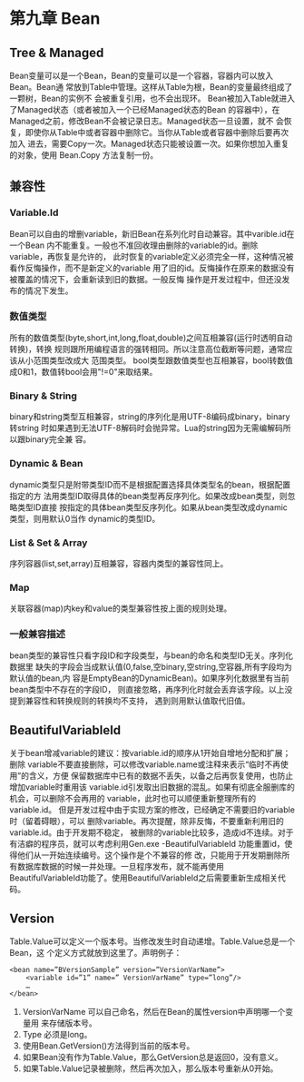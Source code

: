 # 第九章 Bean

## Tree & Managed
Bean变量可以是一个Bean，Bean的变量可以是一个容器，容器内可以放入Bean。Bean通
常放到Table中管理。这样从Table为根，Bean的变量最终组成了一颗树，Bean的实例不
会被重复引用，也不会出现环。
Bean被加入Table就进入了Managed状态（或者被加入一个已经Managed状态的Bean
的容器中），在Managed之前，修改Bean不会被记录日志。Managed状态一旦设置，就不
会恢复，即使你从Table中或者容器中删除它。当你从Table或者容器中删除后要再次加入
进去，需要Copy一次。Managed状态只能被设置一次。如果你想加入重复的对象，使用
Bean.Copy 方法复制一份。
## 兼容性
### Variable.Id
Bean可以自由的增删variable，新旧Bean在系列化时自动兼容。其中varible.id在一个Bean
内不能重复。一般也不准回收理由删除的variable的id。删除variable，再恢复是允许的，
此时恢复的variable定义必须完全一样，这种情况被看作反悔操作，而不是新定义的variable
用了旧的id。反悔操作在原来的数据没有被覆盖的情况下，会重新读到旧的数据。一般反悔
操作是开发过程中，但还没发布的情况下发生。
### 数值类型
所有的数值类型(byte,short,int,long,float,double)之间互相兼容(运行时透明自动转换)，转换
规则跟所用编程语言的强转相同。所以注意高位截断等问题，通常应该从小范围类型改成大
范围类型。
bool类型跟数值类型也互相兼容，bool转数值成0和1，数值转bool会用"!=0"来取结果。
### Binary &amp; String
binary和string类型互相兼容，string的序列化是用UTF-8编码成binary，binary转string
时如果遇到无法UTF-8解码时会抛异常。Lua的string因为无需编解码所以跟binary完全兼
容。
### Dynamic & Bean
dynamic类型只是附带类型ID而不是根据配置选择具体类型名的bean，根据配置指定的方
法用类型ID取得具体的bean类型再反序列化。如果改成bean类型，则忽略类型ID直接
按指定的具体bean类型反序列化。如果从bean类型改成dynamic类型，则用默认0当作
dynamic的类型ID。
### List &amp; Set &amp; Array
序列容器(list,set,array)互相兼容，容器内类型的兼容性同上。
### Map
关联容器(map)内key和value的类型兼容性按上面的规则处理。
### 一般兼容描述
bean类型的兼容性只看字段ID和字段类型，与bean的命名和类型ID无关。序列化数据里
缺失的字段会当成默认值(0,false,空binary,空string,空容器,所有字段均为默认值的bean,内
容是EmptyBean的DynamicBean)。如果序列化数据里有当前bean类型中不存在的字段ID，
则直接忽略，再序列化时就会丢弃该字段。以上没提到兼容性和转换规则的转换均不支持，
遇到则用默认值取代旧值。
## BeautifulVariableId
关于bean增减variable的建议：按variable.id的顺序从1开始自增地分配和扩展；删除
variable不要直接删除，可以修改variable.name或注释来表示“临时不再使用”的含义，方便
保留数据库中已有的数据不丢失，以备之后再恢复使用，也防止增加variable时重用该
variable.id引发取出旧数据的混乱。如果有彻底全服删库的机会，可以删除不会再用的
variable，此时也可以顺便重新整理所有的variable.id。
但是开发过程中由于实现方案的修改，已经确定不需要旧的variable时（留着碍眼），可以
删除variable。再次提醒，除非反悔，不要重新利用旧的variable.id。由于开发期不稳定，
被删除的variable比较多，造成id不连续。对于有洁癖的程序员，就可以考虑利用Gen.exe
-BeautifulVariableId 功能重置id，使得他们从一开始连续编号。这个操作是个不兼容的修
改，只能用于开发期删除所有数据库数据的时候一并处理。一旦程序发布，就不能再使用
BeautifulVariableId功能了。使用BeautifulVariableId之后需要重新生成相关代码。
## Version
Table.Value可以定义一个版本号。当修改发生时自动递增。Table.Value总是一个Bean，这
个定义方式就放到这里了。声明例子：
```
<bean name=”BVersionSample” version=”VersionVarName”>
	<variable id=”1” name=” VersionVarName” type=”long”/>
	…
</bean>
```
1.	VersionVarName 可以自己命名，然后在Bean的属性version中声明哪一个变量用
来存储版本号。
2.	Type 必须是long。
3.	使用Bean.GetVersion()方法得到当前的版本号。
4.	如果Bean没有作为Table.Value，那么GetVersion总是返回0，没有意义。
5.	如果Table.Value记录被删除，然后再次加入，那么版本号重新从0开始。
